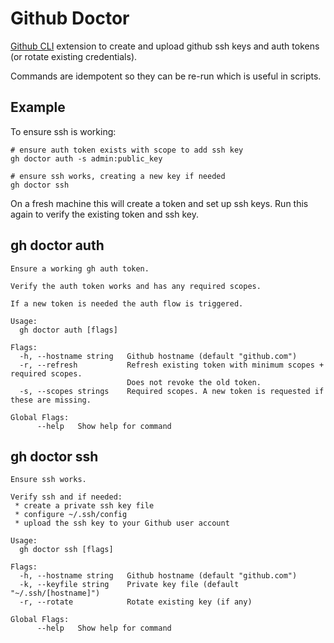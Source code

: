 # Github Doctor

[Github CLI](https://github.com/cli/cli) extension to create and upload github ssh keys and auth tokens (or rotate existing credentials).

Commands are idempotent so they can be re-run which is useful in scripts.

## Example

To ensure ssh is working:

```shell
# ensure auth token exists with scope to add ssh key
gh doctor auth -s admin:public_key

# ensure ssh works, creating a new key if needed
gh doctor ssh
```

On a fresh machine this will create a token and set up ssh keys. Run this again to verify the existing token and ssh key.

## gh doctor auth

```
Ensure a working gh auth token.

Verify the auth token works and has any required scopes.

If a new token is needed the auth flow is triggered.

Usage:
  gh doctor auth [flags]

Flags:
  -h, --hostname string   Github hostname (default "github.com")
  -r, --refresh           Refresh existing token with minimum scopes + required scopes.
                          Does not revoke the old token.
  -s, --scopes strings    Required scopes. A new token is requested if these are missing.

Global Flags:
      --help   Show help for command
```

## gh doctor ssh

```
Ensure ssh works.

Verify ssh and if needed:
 * create a private ssh key file
 * configure ~/.ssh/config
 * upload the ssh key to your Github user account

Usage:
  gh doctor ssh [flags]

Flags:
  -h, --hostname string   Github hostname (default "github.com")
  -k, --keyfile string    Private key file (default "~/.ssh/[hostname]")
  -r, --rotate            Rotate existing key (if any)

Global Flags:
      --help   Show help for command
```
